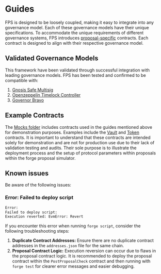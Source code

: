 # Guides

FPS is designed to be loosely coupled, making it easy to integrate into any
governance model. Each of these governance models have their unique
specifications. To accommodate the unique requirements of different governance systems, FPS
introduces [proposal-specific](../../src/proposals) contracts. Each contract is designed to align with their respective governance model.

## Validated Governance Models

This framework have been validated through successful integration with leading governance
models. FPS has been tested and confirmed to be compatible with:

1. [Gnosis Safe Multisig](./multisig-proposal.md)
2. [Openzeppelin Timelock Controller](./timelock-proposal.md)
3. [Governor Bravo](./governor-bravo-proposal.md)

## Example Contracts

The [Mocks folder](https://github.com/solidity-labs-io/fps-example-repo/tree/main/src/mocks) includes contracts used in the guides mentioned
above for demonstration purposes. Examples include the [Vault](https://github.com/solidity-labs-io/fps-example-repo/blob/feat/test-cleanup/src/mocks/Vault.sol)
and [Token](https://github.com/solidity-labs-io/fps-example-repo/blob/feat/test-cleanup/src/mocks/Token.sol) contracts. It is important to understand that these contracts are intended solely for demonstration and are not for production use due to their lack of validation testing and audits. Their sole purpose is to illustrate the deployment process and the setup of protocol parameters within proposals within the forge proposal simulator.

## Known issues

Be aware of the following issues:

### Error: Failed to deploy script

```sh
Error:
Failed to deploy script:
Execution reverted: EvmError: Revert
```

If you encounter this error when running `forge script`, consider the following troubleshooting steps:

1. **Duplicate Contract Addresses:** Ensure there are no duplicate contract addresses in the `addresses.json` file for the same chain.
2. **Proposal Contract Logic:** Execution reversion can occur due to flaws in
   the proposal contract logic. It is recommended to deploy the proposal
   contract within the `PostProposalCheck` contract and then running with `forge test` for clearer error messages and easier debugging.

